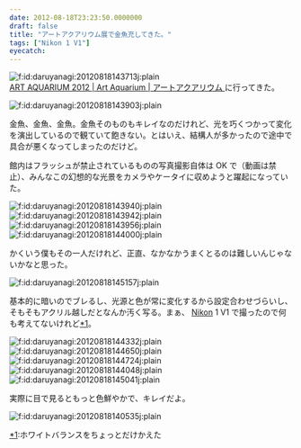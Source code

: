```yaml
---
date: 2012-08-18T23:23:50.0000000
draft: false
title: "アートアクアリウム展で金魚充してきた。"
tags: ["Nikon 1 V1"]
eyecatch: 
---
```

<p><img src="20120818143713.jpg" alt="f:id:daruyanagi:20120818143713j:plain" title="f:id:daruyanagi:20120818143713j:plain" class="hatena-fotolife"><a href="http://h-i-d.co.jp/art/art-aquarium-2012/"><br />
ART AQUARIUM 2012 | Art Aquarium | &#x30A2;&#x30FC;&#x30C8;&#x30A2;&#x30AF;&#x30A2;&#x30EA;&#x30A6;&#x30E0;    </a> に行ってきた。</p><p><img src="20120818143903.jpg" alt="f:id:daruyanagi:20120818143903j:plain" title="f:id:daruyanagi:20120818143903j:plain" class="hatena-fotolife"></p><p>金魚、金魚、金魚。金魚そのものもキレイなのだけれど、光を巧くつかって変化を演出しているので観ていて飽きない。とはいえ、結構人が多かったので途中で具合が悪くなってしまったのだけど。</p><p>館内はフラッシュが禁止されているものの写真撮影自体は OK で（動画は禁止）、みんなこの幻想的な光景をカメラやケータイに収めようと躍起になっていた。</p><p><img src="20120818143940.jpg" alt="f:id:daruyanagi:20120818143940j:plain" title="f:id:daruyanagi:20120818143940j:plain" class="hatena-fotolife"><img src="20120818143942.jpg" alt="f:id:daruyanagi:20120818143942j:plain" title="f:id:daruyanagi:20120818143942j:plain" class="hatena-fotolife"><img src="20120818143956.jpg" alt="f:id:daruyanagi:20120818143956j:plain" title="f:id:daruyanagi:20120818143956j:plain" class="hatena-fotolife"><img src="20120818144000.jpg" alt="f:id:daruyanagi:20120818144000j:plain" title="f:id:daruyanagi:20120818144000j:plain" class="hatena-fotolife"></p><p>かくいう僕もその一人だけれど、正直、なかなかうまくとるのは難しいんじゃないかなと思った。</p><p><img src="20120818145157.jpg" alt="f:id:daruyanagi:20120818145157j:plain" title="f:id:daruyanagi:20120818145157j:plain" class="hatena-fotolife"></p><p>基本的に暗いのでブレるし、光源と色が常に変化するから設定合わせづらいし、そもそもアクリル越しだとなんか汚く写る。まぁ、 <a class="keyword" href="http://d.hatena.ne.jp/keyword/Nikon">Nikon</a> 1 V1 で撮ったので何も考えてないけれど<a href="#f1" name="fn1" title="ホワイトバランスをちょっとだけかえた">*1</a>。</p><p><img src="20120818144332.jpg" alt="f:id:daruyanagi:20120818144332j:plain" title="f:id:daruyanagi:20120818144332j:plain" class="hatena-fotolife"><img src="20120818144650.jpg" alt="f:id:daruyanagi:20120818144650j:plain" title="f:id:daruyanagi:20120818144650j:plain" class="hatena-fotolife"><img src="20120818144724.jpg" alt="f:id:daruyanagi:20120818144724j:plain" title="f:id:daruyanagi:20120818144724j:plain" class="hatena-fotolife"><img src="20120818144048.jpg" alt="f:id:daruyanagi:20120818144048j:plain" title="f:id:daruyanagi:20120818144048j:plain" class="hatena-fotolife"><img src="20120818145041.jpg" alt="f:id:daruyanagi:20120818145041j:plain" title="f:id:daruyanagi:20120818145041j:plain" class="hatena-fotolife"></p><p>実際に目で見るともっと色鮮やかで、キレイだよ。</p><p><img src="20120818140535.jpg" alt="f:id:daruyanagi:20120818140535j:plain" title="f:id:daruyanagi:20120818140535j:plain" class="hatena-fotolife"></p>
<div class="footnote">
<p class="footnote"><a href="#fn1" name="f1" class="footnote-number">*1</a><span class="footnote-delimiter">:</span><span class="footnote-text">ホワイトバランスをちょっとだけかえた</span></p>
</div>